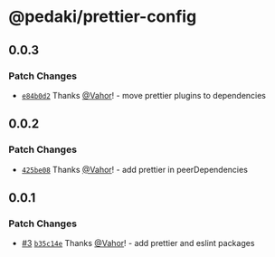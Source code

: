 # @pedaki/prettier-config

## 0.0.3

### Patch Changes

- [`e84b0d2`](https://github.com/PedakiHQ/pedaki/commit/e84b0d24585eed61fcb3faccbe6d2d3bcd64bcb6) Thanks [@Vahor](https://github.com/Vahor)! - move prettier plugins to dependencies

## 0.0.2

### Patch Changes

- [`425be08`](https://github.com/PedakiHQ/pedaki/commit/425be082980337501538f4119ecd3b38c588f627) Thanks [@Vahor](https://github.com/Vahor)! - add prettier in peerDependencies

## 0.0.1

### Patch Changes

- [#3](https://github.com/PedakiHQ/pedaki/pull/3) [`b35c14e`](https://github.com/PedakiHQ/pedaki/commit/b35c14ed0deee6070b064f9a7c145ee9ca000936) Thanks [@Vahor](https://github.com/Vahor)! - add prettier and eslint packages
